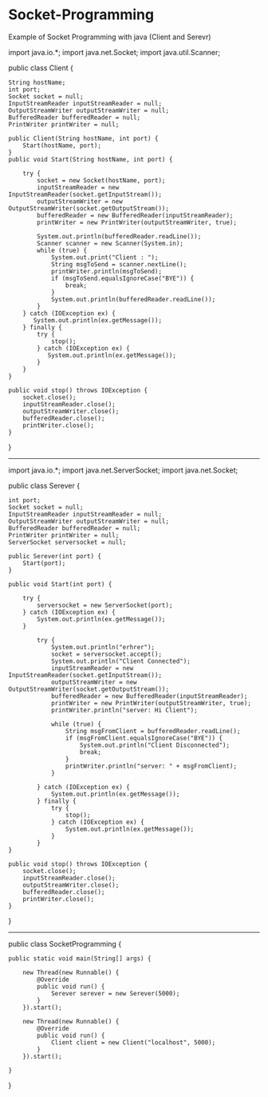 # Socket-Programming
Example of Socket Programming with java (Client and Serevr)

import java.io.*;
import java.net.Socket;
import java.util.Scanner;

public class Client {

    String hostName;
    int port;
    Socket socket = null;
    InputStreamReader inputStreamReader = null;
    OutputStreamWriter outputStreamWriter = null;
    BufferedReader bufferedReader = null;
    PrintWriter printWriter = null;

    public Client(String hostName, int port) {
        Start(hostName, port);
    }
    public void Start(String hostName, int port) {

        try {
            socket = new Socket(hostName, port);
            inputStreamReader = new InputStreamReader(socket.getInputStream());
            outputStreamWriter = new OutputStreamWriter(socket.getOutputStream());
            bufferedReader = new BufferedReader(inputStreamReader);
            printWriter = new PrintWriter(outputStreamWriter, true);

            System.out.println(bufferedReader.readLine());
            Scanner scanner = new Scanner(System.in);
            while (true) {
                System.out.print("Client : ");
                String msgToSend = scanner.nextLine();
                printWriter.println(msgToSend);
                if (msgToSend.equalsIgnoreCase("BYE")) {
                    break;
                }
                System.out.println(bufferedReader.readLine());
            }
        } catch (IOException ex) {
           System.out.println(ex.getMessage());
        } finally {
            try {
                stop();
            } catch (IOException ex) {
               System.out.println(ex.getMessage());
            }
        }
    }

    public void stop() throws IOException {
        socket.close();
        inputStreamReader.close();
        outputStreamWriter.close();
        bufferedReader.close();
        printWriter.close();
    }
 
}

******************************************************************************************************************
import java.io.*;
import java.net.ServerSocket;
import java.net.Socket;

public class Serever {

    int port;
    Socket socket = null;
    InputStreamReader inputStreamReader = null;
    OutputStreamWriter outputStreamWriter = null;
    BufferedReader bufferedReader = null;
    PrintWriter printWriter = null;
    ServerSocket serversocket = null;

    public Serever(int port) {
        Start(port);
    }

    public void Start(int port) {

        try {
            serversocket = new ServerSocket(port);
        } catch (IOException ex) {
            System.out.println(ex.getMessage());
        }

            try {
                System.out.println("erhrer");
                socket = serversocket.accept();
                System.out.println("Client Connected");
                inputStreamReader = new InputStreamReader(socket.getInputStream());
                outputStreamWriter = new OutputStreamWriter(socket.getOutputStream());
                bufferedReader = new BufferedReader(inputStreamReader);
                printWriter = new PrintWriter(outputStreamWriter, true);
                printWriter.println("server: Hi Client");
                
                while (true) {
                    String msgFromClient = bufferedReader.readLine();
                    if (msgFromClient.equalsIgnoreCase("BYE")) {
                        System.out.println("Client Disconnected");
                        break;
                    }
                    printWriter.println("server: " + msgFromClient);
                }

            } catch (IOException ex) {
                System.out.println(ex.getMessage());
            } finally {
                try {
                    stop();
                } catch (IOException ex) {
                    System.out.println(ex.getMessage());
                }
            }
    }

    public void stop() throws IOException {
        socket.close();
        inputStreamReader.close();
        outputStreamWriter.close();
        bufferedReader.close();
        printWriter.close();
    }
}
****************************************************************************************************
public class SocketProgramming {

    public static void main(String[] args) {

        new Thread(new Runnable() {
            @Override
            public void run() {
                Serever serever = new Serever(5000);
            }
        }).start();

        new Thread(new Runnable() {
            @Override
            public void run() {
                Client client = new Client("localhost", 5000);
            }
        }).start();

    }
}
